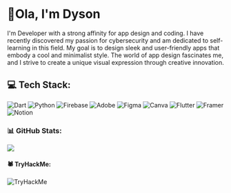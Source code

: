 # 💫Ola, I'm Dyson

I'm Developer with a strong affinity for app design and coding. I have recently discovered my passion for cybersecurity and am dedicated to self-learning in this field.
My goal is to design sleek and user-friendly apps that embody a cool and minimalist style. The world of app design fascinates me, and I strive to create a unique visual expression through creative innovation.

## 💻 Tech Stack:
![Dart](https://img.shields.io/badge/dart-%230175C2.svg?style=for-the-badge&logo=dart&logoColor=white) ![Python](https://img.shields.io/badge/python-3670A0?style=for-the-badge&logo=python&logoColor=ffdd54) ![Firebase](https://img.shields.io/badge/Firebase-039BE5?style=for-the-badge&logo=Firebase&logoColor=white) ![Adobe](https://img.shields.io/badge/adobe-%23FF0000.svg?style=for-the-badge&logo=adobe&logoColor=white) ![Figma](https://img.shields.io/badge/figma-%23F24E1E.svg?style=for-the-badge&logo=figma&logoColor=white) ![Canva](https://img.shields.io/badge/Canva-%2300C4CC.svg?style=for-the-badge&logo=Canva&logoColor=white) ![Flutter](https://img.shields.io/badge/Flutter-%2302569B.svg?style=for-the-badge&logo=Flutter&logoColor=white) ![Framer](https://img.shields.io/badge/Framer-black?style=for-the-badge&logo=framer&logoColor=blue) ![Notion](https://img.shields.io/badge/Notion-%23000000.svg?style=for-the-badge&logo=notion&logoColor=white)

### 📊 GitHub Stats:
![](https://github-readme-streak-stats.herokuapp.com/?user=dysonpm&theme=dark&hide_border=false)<br/>

#### 🕷️ TryHackMe:
<img src="https://tryhackme-badges.s3.amazonaws.com/Dysvk45.png" alt="TryHackMe">
